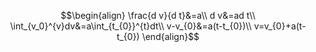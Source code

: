 

$$\begin{align}
\frac{d v}{d t}&=a\\
d v&=ad t\\
\int_{v_0}^{v}dv&=a\int_{t_{0}}^{t}dt\\
v-v_{0}&=a(t-t_{0})\\
v=v_{0}+a(t-t_{0})
\end{align}$$